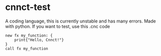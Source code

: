 # cnnct-test
A coding language, this is currently unstable and has many errors. Made with python.
If you want to test, use this .cnc code

```new var_x: 10
new fx my_function: {
    print{"Hello, Cnnct!"}
}
call fx my_function
```
